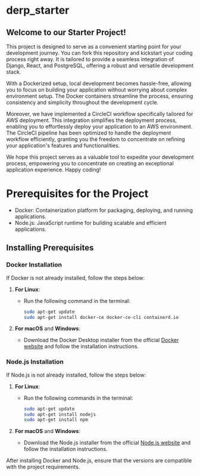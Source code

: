 # derp_starter
## Welcome to our Starter Project!

This project is designed to serve as a convenient starting point for your development journey. You can fork this repository and kickstart your coding process right away. It is tailored to provide a seamless integration of Django, React, and PostgreSQL, offering a robust and versatile development stack.

With a Dockerized setup, local development becomes hassle-free, allowing you to focus on building your application without worrying about complex environment setup. The Docker containers streamline the process, ensuring consistency and simplicity throughout the development cycle.

Moreover, we have implemented a CircleCI workflow specifically tailored for AWS deployment. This integration simplifies the deployment process, enabling you to effortlessly deploy your application to an AWS environment. The CircleCI pipeline has been optimized to handle the deployment workflow efficiently, granting you the freedom to concentrate on refining your application's features and functionalities.

We hope this project serves as a valuable tool to expedite your development process, empowering you to concentrate on creating an exceptional application experience. Happy coding!

# Prerequisites for the Project

- Docker: Containerization platform for packaging, deploying, and running applications.
- Node.js: JavaScript runtime for building scalable and efficient applications.

## Installing Prerequisites

### Docker Installation

If Docker is not already installed, follow the steps below:

1. **For Linux**:
   - Run the following command in the terminal:
     ```bash
     sudo apt-get update
     sudo apt-get install docker-ce docker-ce-cli containerd.io
     ```

2. **For macOS** and **Windows**:
   - Download the Docker Desktop installer from the official [Docker website](https://www.docker.com/products/docker-desktop) and follow the installation instructions.

### Node.js Installation

If Node.js is not already installed, follow the steps below:

1. **For Linux**:
   - Run the following commands in the terminal:
     ```bash
     sudo apt-get update
     sudo apt-get install nodejs
     sudo apt-get install npm
     ```

2. **For macOS** and **Windows**:
   - Download the Node.js installer from the official [Node.js website](https://nodejs.org/en/download/) and follow the installation instructions.

After installing Docker and Node.js, ensure that the versions are compatible with the project requirements.
